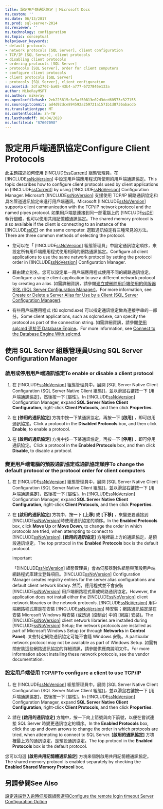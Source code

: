 ```yaml
---
title: 設定用戶端通訊協定 | Microsoft Docs
ms.custom: ''
ms.date: 06/13/2017
ms.prod: sql-server-2014
ms.reviewer: ''
ms.technology: configuration
ms.topic: conceptual
helpviewer_keywords:
- default protocols
- network protocols [SQL Server], client configuration
- TCP/IP [SQL Server], client protocols
- disabling client protocols
- ordering protocols [SQL Server]
- protocols [SQL Server], order for client computers
- configure client protocols
- client protocols [SQL Server]
- protocols [SQL Server], client configuration
ms.assetid: 3dfa2702-ba65-43b4-a777-6727846e133a
author: MikeRayMSFT
ms.author: mikeray
ms.openlocfilehash: 2eb223815c3e3af50813e02d3ded60573c327155
ms.sourcegitcommit: ad4d92dce894592a259721a1571b1d8736abacdb
ms.translationtype: MT
ms.contentlocale: zh-TW
ms.lasthandoff: 08/04/2020
ms.locfileid: "87607098"
---
```

# <a name="configure-client-protocols"></a><span data-ttu-id="97f5d-102">設定用戶端通訊協定</span><span class="sxs-lookup"><span data-stu-id="97f5d-102">Configure Client Protocols</span></span>
  <span data-ttu-id="97f5d-103">此主題描述如何使用 [!INCLUDE[ssCurrent](../../includes/sscurrent-md.md)] 組態管理員，在 [!INCLUDE[ssNoVersion](../../includes/ssnoversion-md.md)] 中設定用戶端應用程式所使用的用戶端通訊協定。</span><span class="sxs-lookup"><span data-stu-id="97f5d-103">This topic describes how to configure client protocols used by client applications in [!INCLUDE[ssCurrent](../../includes/sscurrent-md.md)] by using [!INCLUDE[ssNoVersion](../../includes/ssnoversion-md.md)] Configuration Manager.</span></span> <span data-ttu-id="97f5d-104">Microsoft [!INCLUDE[ssNoVersion](../../includes/ssnoversion-md.md)] 支援使用 TCP/IP 網路通訊協定和具名管道通訊協定來進行用戶端通訊。</span><span class="sxs-lookup"><span data-stu-id="97f5d-104">Microsoft [!INCLUDE[ssNoVersion](../../includes/ssnoversion-md.md)] supports client communication with the TCP/IP network protocol and the named pipes protocol.</span></span> <span data-ttu-id="97f5d-105">如果用戶端是連接到同一部電腦上的 [!INCLUDE[ssDE](../../includes/ssde-md.md)] 執行個體，也可以使用共用記憶體通訊協定。</span><span class="sxs-lookup"><span data-stu-id="97f5d-105">The shared memory protocol is also available if the client is connecting to an instance of the [!INCLUDE[ssDE](../../includes/ssde-md.md)] on the same computer.</span></span> <span data-ttu-id="97f5d-106">選取通訊協定有三種常見的方法。</span><span class="sxs-lookup"><span data-stu-id="97f5d-106">There are three common methods of selecting the protocol.</span></span>  
  
-   <span data-ttu-id="97f5d-107">您可以在「 [!INCLUDE[ssNoVersion](../../includes/ssnoversion-md.md)] 組態管理員」中設定通訊協定順序，來設定所有用戶端應用程式使用相同的網路通訊協定。</span><span class="sxs-lookup"><span data-stu-id="97f5d-107">Configure all client applications to use the same network protocol by setting the protocol order in [!INCLUDE[ssNoVersion](../../includes/ssnoversion-md.md)] Configuration Manager.</span></span>  
  
-   <span data-ttu-id="97f5d-108">藉由建立別名，您可以設定單一用戶端應用程式使用不同的網路通訊協定。</span><span class="sxs-lookup"><span data-stu-id="97f5d-108">Configure a single client application to use a different network protocol by creating an alias.</span></span> <span data-ttu-id="97f5d-109">如需詳細資訊，請參閱[建立或刪除用戶端使用的伺服器別名 &#40;SQL Server Configuration Manager&#41;](create-or-delete-a-server-alias-for-use-by-a-client.md)。</span><span class="sxs-lookup"><span data-stu-id="97f5d-109">For more information, see [Create or Delete a Server Alias for Use by a Client &#40;SQL Server Configuration Manager&#41;](create-or-delete-a-server-alias-for-use-by-a-client.md).</span></span>  
  
-   <span data-ttu-id="97f5d-110">有些用戶端應用程式 (如 sqlcmd.exe) 可以指定通訊協定做為連接字串的一部分。</span><span class="sxs-lookup"><span data-stu-id="97f5d-110">Some client applications, such as sqlcmd.exe, can specify the protocol as part of the connection string.</span></span> <span data-ttu-id="97f5d-111">如需詳細資訊，請參閱[使用 sqlcmd 連接至 Database Engine](../../relational-databases/scripting/sqlcmd-connect-to-the-database-engine.md)。</span><span class="sxs-lookup"><span data-stu-id="97f5d-111">For more information, see [Connect to the Database Engine With sqlcmd](../../relational-databases/scripting/sqlcmd-connect-to-the-database-engine.md).</span></span>  
  
##  <a name="using-sql-server-configuration-manager"></a><a name="SSMSProcedure"></a> <span data-ttu-id="97f5d-112">使用 SQL Server 組態管理員</span><span class="sxs-lookup"><span data-stu-id="97f5d-112">Using SQL Server Configuration Manager</span></span>  
  
###  <a name="to-enable-or-disable-a-client-protocol"></a><a name="EnableDisable"></a> <span data-ttu-id="97f5d-113">啟用或停用用戶端通訊協定</span><span class="sxs-lookup"><span data-stu-id="97f5d-113">To enable or disable a client protocol</span></span>  
  
1.  <span data-ttu-id="97f5d-114">在 [!INCLUDE[ssNoVersion](../../includes/ssnoversion-md.md)] 組態管理員中，展開 [SQL Server Native Client Configuration (SQL Server Native Client 組態)]，並以滑鼠右鍵按一下 [用戶端通訊協定]，然後按一下 [屬性]。</span><span class="sxs-lookup"><span data-stu-id="97f5d-114">In [!INCLUDE[ssNoVersion](../../includes/ssnoversion-md.md)] Configuration Manager, expand **SQL Server Native Client Configuration**, right-click **Client Protocols**, and then click **Properties**.</span></span>  
  
2.  <span data-ttu-id="97f5d-115">在 **[停用的通訊協定]** 方塊中按一下某通訊協定，再按一下 **[啟用]** ，即可啟用通訊協定。</span><span class="sxs-lookup"><span data-stu-id="97f5d-115">Click a protocol in the **Disabled Protocols** box, and then click **Enable**, to enable a protocol.</span></span>  
  
3.  <span data-ttu-id="97f5d-116">在 **[啟用的通訊協定]** 方塊中按一下某通訊協定，再按一下 **[停用]** ，即可停用通訊協定。</span><span class="sxs-lookup"><span data-stu-id="97f5d-116">Click a protocol in the **Enabled Protocols** box, and then click **Disable**, to disable a protocol.</span></span>  
  
###  <a name="to-change-the-default-protocol-or-the-protocol-order-for-client-computers"></a><a name="ChangeDefault"></a> <span data-ttu-id="97f5d-117">變更用戶端電腦的預設通訊協定或通訊協定順序</span><span class="sxs-lookup"><span data-stu-id="97f5d-117">To change the default protocol or the protocol order for client computers</span></span>  
  
1.  <span data-ttu-id="97f5d-118">在 [!INCLUDE[ssNoVersion](../../includes/ssnoversion-md.md)] 組態管理員中，展開 [SQL Server Native Client Configuration (SQL Server Native Client 組態)]，並以滑鼠右鍵按一下 [用戶端通訊協定]，然後按一下 [屬性]。</span><span class="sxs-lookup"><span data-stu-id="97f5d-118">In [!INCLUDE[ssNoVersion](../../includes/ssnoversion-md.md)] Configuration Manager, expand **SQL Server Native Client Configuration**, right-click **Client Protocols**, and then click **Properties**.</span></span>  
  
2.  <span data-ttu-id="97f5d-119">在 **[啟用的通訊協定]** 方塊中，按一下 **[上移]** 或 **[下移]** ，來變更要連接到 [!INCLUDE[ssNoVersion](../../includes/ssnoversion-md.md)]時使用通訊協定的順序。</span><span class="sxs-lookup"><span data-stu-id="97f5d-119">In the **Enabled Protocols** box, click **Move Up** or **Move Down**, to change the order in which protocols are tried, when attempting to connect to [!INCLUDE[ssNoVersion](../../includes/ssnoversion-md.md)].</span></span> <span data-ttu-id="97f5d-120">**[啟用的通訊協定]** 方塊裡最上方的通訊協定，是預設通訊協定。</span><span class="sxs-lookup"><span data-stu-id="97f5d-120">The top protocol in the **Enabled Protocols** box is the default protocol.</span></span>  
  
    > [!IMPORTANT]  
    >  <span data-ttu-id="97f5d-121">「[!INCLUDE[ssNoVersion](../../includes/ssnoversion-md.md)] 組態管理員」會為伺服器別名組態與預設用戶端網路程式庫建立登錄項目。</span><span class="sxs-lookup"><span data-stu-id="97f5d-121">[!INCLUDE[ssNoVersion](../../includes/ssnoversion-md.md)] Configuration Manager creates registry entries for the server alias configurations and default client network library.</span></span> <span data-ttu-id="97f5d-122">然而，應用程式並不會安裝 [!INCLUDE[ssNoVersion](../../includes/ssnoversion-md.md)] 用戶端網路程式庫或網路通訊協定。</span><span class="sxs-lookup"><span data-stu-id="97f5d-122">However, the application does not install either the [!INCLUDE[ssNoVersion](../../includes/ssnoversion-md.md)] client network libraries or the network protocols.</span></span> <span data-ttu-id="97f5d-123">[!INCLUDE[ssNoVersion](../../includes/ssnoversion-md.md)] 用戶端網路程式庫是在安裝 [!INCLUDE[ssNoVersion](../../includes/ssnoversion-md.md)] 時安裝；網路通訊協定是在安裝 Microsoft Windows 時安裝 (或透過 [控制台] 中的 [網路] 安裝)。</span><span class="sxs-lookup"><span data-stu-id="97f5d-123">The [!INCLUDE[ssNoVersion](../../includes/ssnoversion-md.md)] client network libraries are installed during [!INCLUDE[ssNoVersion](../../includes/ssnoversion-md.md)] Setup; the network protocols are installed as part of Microsoft Windows Setup (or through **Networks** in **Control Panel**).</span></span> <span data-ttu-id="97f5d-124">某些特定網路通訊協定可能不會隨 Windows 安裝。</span><span class="sxs-lookup"><span data-stu-id="97f5d-124">A particular network protocol may not be available as part of Windows Setup.</span></span> <span data-ttu-id="97f5d-125">如需有關安裝這些網路通訊協定的詳細資訊，請參閱供應商說明文件。</span><span class="sxs-lookup"><span data-stu-id="97f5d-125">For more information about installing these network protocols, see the vendor documentation.</span></span>  
  
###  <a name="to-configure-a-client-to-use-tcpip"></a><a name="Configure"></a> <span data-ttu-id="97f5d-126">設定用戶端使用 TCP/IP</span><span class="sxs-lookup"><span data-stu-id="97f5d-126">To configure a client to use TCP/IP</span></span>  
  
1.  <span data-ttu-id="97f5d-127">在 [!INCLUDE[ssNoVersion](../../includes/ssnoversion-md.md)] 組態管理員中，展開 [SQL Server Native Client Configuration (SQL Server Native Client 組態)]，並以滑鼠右鍵按一下 [用戶端通訊協定]，然後按一下 [屬性]。</span><span class="sxs-lookup"><span data-stu-id="97f5d-127">In [!INCLUDE[ssNoVersion](../../includes/ssnoversion-md.md)] Configuration Manager, expand **SQL Server Native Client Configuration**, right-click **Client Protocols**, and then click **Properties**.</span></span>  
  
2.  <span data-ttu-id="97f5d-128">請在 **[啟用的通訊協定]** 方塊中，按一下向上箭號與向下箭號，以便在嘗試連接 SQL Server 時變更通訊協定的順序。</span><span class="sxs-lookup"><span data-stu-id="97f5d-128">In the **Enabled Protocols** box, click the up and down arrows to change the order in which protocols are tried, when attempting to connect to SQL Server.</span></span> <span data-ttu-id="97f5d-129">**[啟用的通訊協定]** 方塊裡最上方的通訊協定，是預設通訊協定。</span><span class="sxs-lookup"><span data-stu-id="97f5d-129">The top protocol in the **Enabled Protocols** box is the default protocol.</span></span>  
  
 <span data-ttu-id="97f5d-130">您可以勾選 **[啟用共用記憶體通訊協定]** 方塊來個別啟用共用記憶體通訊協定。</span><span class="sxs-lookup"><span data-stu-id="97f5d-130">The shared memory protocol is enabled separately by checking the **Enabled Shared Memory Protocol** box.</span></span>  
  
## <a name="see-also"></a><span data-ttu-id="97f5d-131">另請參閱</span><span class="sxs-lookup"><span data-stu-id="97f5d-131">See Also</span></span>  
 [<span data-ttu-id="97f5d-132">設定遠端登入逾時伺服器組態選項</span><span class="sxs-lookup"><span data-stu-id="97f5d-132">Configure the remote login timeout Server Configuration Option</span></span>](configure-the-remote-login-timeout-server-configuration-option.md)  
  
  
